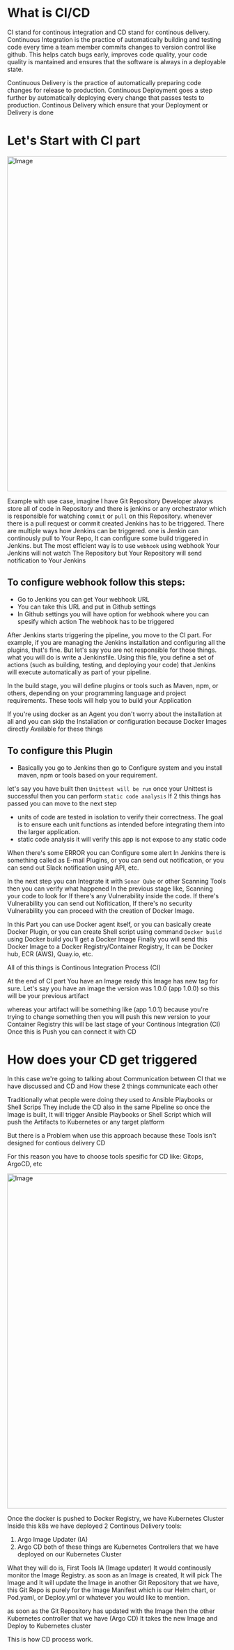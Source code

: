 # What is CI/CD
CI stand for continous integration and CD stand for continous delivery.
Continuous Integration is the practice of automatically building and testing code every time a team member commits changes to version control like github. This helps catch bugs early, improves code quality, your code quality is mantained and ensures that the software is always in a deployable state.

Continuous Delivery is the practice of automatically preparing code changes for release to production. Continuous Deployment goes a step further by automatically deploying every change that passes tests to production. Continous Delivery which ensure that your Deployment or Delivery is done 

# Let's Start with CI part


<img width="1366" height="768" alt="Image" src="https://github.com/user-attachments/assets/420d1261-36c0-4162-bc82-5dbce033d282" />


Example with use case, imagine I have Git Repository Developer always store all of code in Repository and there is jenkins or any orchestrator which is responsible for watching ``commit`` or ``pull`` on this Repository. whenever there is a pull request or commit created Jenkins has to be triggered. There are multiple ways how Jenkins can be triggered. one is Jenkin can continously pull to Your Repo, It can configure some build triggered in Jenkins. but The most efficient way is to use ``webhook`` using webhook Your Jenkins will not watch The Repository but Your Repository will send notification to Your Jenkins

## To configure webhook follow this steps:
- Go to Jenkins you can get Your webhook URL
- You can take this URL and put in Github settings
- In Github settings you will have option for webhook where you can spesify which action The webhook has to be triggered

After Jenkins starts triggering the pipeline, you move to the CI part. For example, if you are managing the Jenkins installation and configuring all the plugins, that's fine. But let's say you are not responsible for those things. what you will do is write a Jenkinsfile. Using this file, you define a set of actions (such as building, testing, and deploying your code) that Jenkins will execute automatically as part of your pipeline.

In the build stage, you will define plugins or tools such as Maven, npm, or others, depending on your programming language and project requirements. These tools will help you to build your Application

If you're using docker as an Agent you don't worry about the installation at all and you can skip the Installation or configuration because Docker Images directly Available for these things

## To configure this Plugin 
- Basically you go to Jenkins then go to Configure system and you install maven, npm or tools based on your requirement.

let's say you have built then ``Unittest will be run`` once your Unittest is successful then you can perform ``static code analysis`` If 2 this things has passed you can move to the next step

- units of code are tested in isolation to verify their correctness. The goal is to ensure each unit functions as intended before integrating them into the larger application.
- static code analysis it will verify this app is not expose to any static code

When there's some ERROR you can Configure some alert In Jenkins there is something called as E-mail Plugins, or you can send out notification, or you can send out Slack notification using API, etc.

In the next step you can Integrate it with ``Sonar Qube`` or other Scanning Tools then you can verify what happened In the previous stage like, Scanning your code to look for If there's any Vulnerability inside the code. If there's Vulnerability you can send out Nofitication, If there's no security Vulnerability you can proceed with the creation of Docker Image. 

In this Part you can use Docker agent itself, or you can basically create Docker Plugin, or you can create Shell script using command ``Docker build`` using Docker build you'll get a Docker Image Finally you will send this Docker Image to a Docker Registry/Container Registry, It can be Docker hub, ECR (AWS), Quay.io, etc. 

All of this things is Continous Integration Process (CI)

At the end of CI part You have an Image ready this Image has new tag for sure. Let's say you have an image the version was 1.0.0 (app 1.0.0) so this will be your previous artifact

whereas your artifact will be something like (app 1.0.1) because you're trying to change something then you will push this new version to your Container Registry this will be last stage of your Continous Integration (CI) Once this is Push you can connect it with CD 

# How does your CD get triggered
In this case we're going to talking about Communication between CI that we have discussed and CD and How these 2 things communicate each other 

Traditionally what people were doing they used to Ansible Playbooks or Shell Scrips They include the CD also in the same Pipeline so once the Image is built, It will trigger Ansible Playbooks or Shell Script which will push the Artifacts to Kubernetes or any target platform 

But there is a Problem when use this approach because these Tools isn't designed for contious delivery CD 

For this reason you have to choose tools spesific for CD like: Gitops, ArgoCD, etc 


<img width="1366" height="768" alt="Image" src="https://github.com/user-attachments/assets/40f43acc-48e8-4c68-9ca2-e8d423b6ee10" />


Once the docker is pushed to Docker Registry, we have Kubernetes Cluster Inside this k8s we have deployed 2 Continous Delivery tools:
1. Argo Image Updater (IA)
2. Argo CD
both of these things are Kubernetes Controllers that we have deployed on our Kubernetes Cluster 

What they will do is, First Tools IA (Image updater) It would continously monitor the Image Registry. as soon as an Image is created, It will pick The Image and It will update the Image in another Git Repository that we have, this Git Repo is purely for the Image Manifest which is our Helm chart, or Pod.yaml, or Deploy.yml or whatever you would like to mention. 

as soon as the Git Repository has updated with the Image then the other Kubernetes controller that we have (Argo CD) It takes the new Image and Deploy to Kubernetes cluster

This is how CD process work.